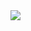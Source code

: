 
<img src = "https://github-readme-stats.vercel.app/api/top-langs/?username=clarosabel2&layout=compact&theme=github_dark&show_icons=true">
